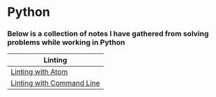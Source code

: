 # Python #

### Below is a collection of notes I have gathered from solving problems while working in Python ###

Linting |
------ |
[Linting with Atom](/python/linting_atom.html) |
[Linting with Command Line](/python/linting_cmdLine.html)  |


